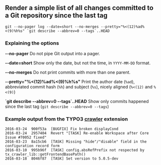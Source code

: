 ## Render a simple list of all changes committed to a Git repository since the last tag

```shell
git --no-pager log --date=short --no-merges --pretty="%<(12)%ad%<(9)%h%s" `git describe --abbrev=0 --tags`..HEAD
```

### Explaining the options

**--no-pager** Do not pipe Git output into a pager.

**--date=short** Show only the date, but not the time, in `YYYY-MM-DD` format.

**--no-merges** Do not print commits with more than one parent.

**--pretty="%<(12)%ad%<(9)%h%s"** Print the author date (`%ad`), abbreviated commit hash (`%h`) and subject (`%s`), nicely aligned (`%<(12)` and `%<(9)`)

**\`git describe --abbrev=0 --tags\`..HEAD** Show only commits happened since the last tag (`git describe --abbrev=0 --tags`)

### Example output from the TYPO3 [crawler](https://github.com/AOEpeople/crawler) extension

```
2016-03-24  900f53a  [BUGFIX] Fix broken displayCond
2016-03-24  2957404  Revert "[TASK] Re-enable Workspace after Core Issue #70052 fixed"
2016-03-23  8a15cb6  [TASK] Missing "hide"/"disable" field in the configuration record form
2016-03-10  995b96f  [TASK] config.absRefPrefix not respected by tx_crawler_lib::getFrontendBasePath()
2016-03-18  8046f87  [TASK] Set version to 5.0.5-dev
```
